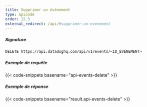 ```yaml
---
title: Supprimer un événement
type: apicode
order: 12.3
external_redirect: /api/#supprimer-un-evenement
---
```


##### Signature
`DELETE https://api.datadoghq.com/api/v1/events/<ID_ÉVÉNEMENT>`
##### Exemple de requête
{{< code-snippets basename="api-events-delete" >}}
##### Exemple de réponse
{{< code-snippets basename="result.api-events-delete" >}}

